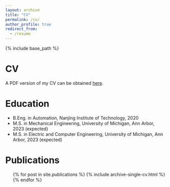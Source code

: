 ```yaml
---
layout: archive
title: "CV"
permalink: /cv/
author_profile: true
redirect_from:
  - /resume
---
```


{% include base_path %}

CV
======
A PDF version of my CV can be obtained [here]([https://github.com/academicpages/academicpages.github.io](https://www.dropbox.com/s/vm1zeh8ncqyzex9/Resume.pdf?dl=0)).

Education
======
* B.Eng. in Automation, Nanjing Institute of Technology, 2020
* M.S. in Mechanical Engineering, University of Michigan, Ann Arbor, 2023 (expected)
* M.S. in Electric and Computer Engineering, University of Michigan, Ann Arbor, 2023 (expected)

Publications
======
  <ul>{% for post in site.publications %}
    {% include archive-single-cv.html %}
  {% endfor %}</ul>
  
  
